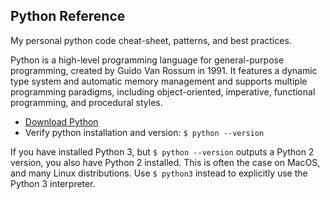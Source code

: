 ## Python Reference
My personal python code cheat-sheet, patterns, and best practices.

Python is a high-level programming language for general-purpose programming, created by Guido Van Rossum in 1991. It features a dynamic type system and automatic memory management and supports multiple programming paradigms, including object-oriented, imperative, functional programming, and procedural styles.

- [Download Python](https://www.python.org/downloads/)
- Verify python installation and version: `$ python --version`

If you have installed Python 3, but `$ python --version` outputs a Python 2 version, you also have Python 2 installed.
This is often the case on MacOS, and many Linux distributions. Use `$ python3` instead to explicitly use the Python 3 interpreter.
